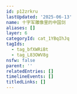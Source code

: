 ```yaml
---
id: p12zrkru
lastUpdated: '2025-06-13'
name: 十字军雕像里的中国剑
aliases: []
layer: 6
categoryId: cat_1YBqIhJq
tagIds:
  - tag_bfXWRiBt
  - tag_L83OWV8g
nsfw: false
parent: ''
relatedEntries: []
timelineEvents: []
titledLinks: []
---
```


